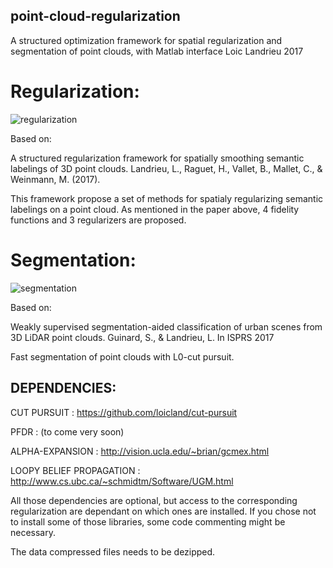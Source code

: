 ## point-cloud-regularization

A structured optimization framework for spatial regularization and segmentation of point clouds, with Matlab interface
Loic Landrieu 2017


# Regularization: 

![regularization](https://user-images.githubusercontent.com/1902679/28877990-49e1662e-779e-11e7-96cb-8f49e4700a09.png)

Based on:

A structured regularization framework for spatially smoothing semantic labelings of 3D point clouds.
Landrieu, L., Raguet, H., Vallet, B., Mallet, C., & Weinmann, M. (2017).

This framework propose a set of methods for spatialy regularizing semantic labelings on a point cloud.
As mentioned in the paper above, 4 fidelity functions and 3 regularizers are proposed.


# Segmentation:

![segmentation](https://user-images.githubusercontent.com/1902679/28877979-44c9c726-779e-11e7-87d6-75cf853f9622.png)

Based on:

Weakly supervised segmentation-aided classification of urban scenes from 3D LiDAR point clouds.
Guinard, S., & Landrieu, L. In ISPRS 2017

Fast segmentation of point clouds with L0-cut pursuit.

## DEPENDENCIES:

CUT PURSUIT : https://github.com/loicland/cut-pursuit

PFDR : (to come very soon)

ALPHA-EXPANSION : http://vision.ucla.edu/~brian/gcmex.html

LOOPY BELIEF PROPAGATION : http://www.cs.ubc.ca/~schmidtm/Software/UGM.html

All those dependencies are optional, but access to the corresponding regularization are dependant on which ones are installed. If you chose not to install some of those libraries, some code commenting might be necessary.

The data compressed files needs to be dezipped.
